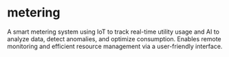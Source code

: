 # metering
A smart metering system using IoT to track real-time utility usage and AI to analyze data, detect anomalies, and optimize consumption. Enables remote monitoring and efficient resource management via a user-friendly interface.
